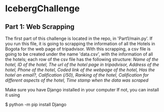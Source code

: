 # IcebergChallenge

## Part 1: Web Scrapping

The first part of this challenge is located in the repo, in 'Part1/main.py'. If you run this file, it is going to scrapping the information of all the Hotels in Bogota for the web page of tripadvisor. With this scrapping, a csv file is going to be created under the name 'data.csv', with the information of all the hotels; each row of the csv file has the following structure:
 *Name of the hotel, ID of the hotel, The url of the hotel page in tripadvisor, Address of the hotel, Phone of the hotel, Coded link of the webpage of the hotel, Has the hotel an email?, Calification (/50), Ranking of the hotel, Calification for different aspects of the hotel, Time stamp when the data was scraped*

Make sure you have Django installed in your computer
If not, you can install it using

$ python -m pip install Django
